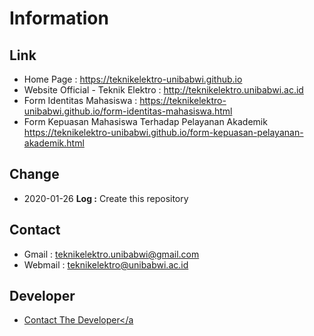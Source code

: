 # Information
## Link
* Home Page : https://teknikelektro-unibabwi.github.io
* Website Official - Teknik Elektro : http://teknikelektro.unibabwi.ac.id
* Form Identitas Mahasiswa : https://teknikelektro-unibabwi.github.io/form-identitas-mahasiswa.html
* Form Kepuasan Mahasiswa Terhadap Pelayanan Akademik https://teknikelektro-unibabwi.github.io/form-kepuasan-pelayanan-akademik.html
## Change
* 2020-01-26 **Log :** Create this repository
## Contact
* Gmail : teknikelektro.unibabwi@gmail.com
* Webmail : teknikelektro@unibabwi.ac.id
## Developer
* <a href="https://github.com/ardirjs">Contact The Developer</a
